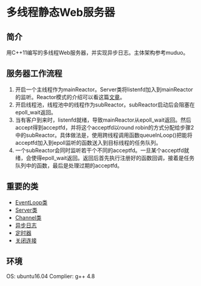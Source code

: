 # 多线程静态Web服务器
## 简介
用C++11编写的多线程Web服务器，并实现异步日志。主体架构参考muduo。
## 服务器工作流程
1. 开启一个主线程作为mainReactor。Server类将listenfd加入到mainReactor的监听。Reactor模式的介绍可以看这篇[文章](https://www.jianshu.com/p/698c984327a8)。
2. 开启线程池，线程池中的线程作为subReactor。subReactor启动后会阻塞在epoll_wait返回。
3. 当有客户到来时，listenfd就绪，导致mainReactor从epoll_wait返回。然后accept得到acceptfd，并将这个acceptfd以round robin的方式分配给步骤2中的subReactor。具体做法是，使用跨线程调用函数queueInLoop()把能将acceptfd加入到epoll监听的函数送入到目标线程的任务队列。
4. 一个subReactor会同时监听若干个不同的acceptfd。一旦某个acceptfd就绪，会使得epoll_wait返回。返回后首先执行注册好的函数回调，接着是任务队列中的函数，最后是处理过期的acceptfd。
## 重要的类
- [EventLoop类](https://github.com/bizvex/Asdf/blob/master/EventLoop%E7%B1%BB.md)
- [Server类](https://github.com/bizvex/Asdf/blob/master/introduction/Server%E7%B1%BB.md)
- [Channel类](https://github.com/bizvex/Asdf/blob/master/introduction/Channel%E7%B1%BB.md)
- [异步日志](https://github.com/bizvex/Asdf/blob/master/introduction/%E5%BC%82%E6%AD%A5%E6%97%A5%E5%BF%97.md)
- [定时器](https://github.com/bizvex/Asdf/blob/master/introduction/%E5%AE%9A%E6%97%B6%E5%99%A8.md)
- [关闭连接](https://github.com/bizvex/Asdf/blob/master/introduction/%E5%85%B3%E9%97%AD%E8%BF%9E%E6%8E%A5.md)
## 环境
OS: ubuntu16.04
Complier: g++ 4.8
